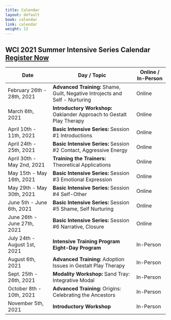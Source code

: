 ```yaml
---
title: Calendar
layout: default
book: calendar
link: calendar
weight: 12
---
```

<h2 class="header-title text-center">WCI 2021 Summer Intensive Series Calendar <a href="/register" class="btn btn-danger">Register Now</a></h2>
<table class="table table-striped table-bordered">
  <thead>
    <tr>
        <th>Date</th>
        <th>Day / Topic</th>
        <th>Online / In-Person</th>
    </tr>
  </thead>
  <tbody>
    <tr>
        <td>February 26th - 28th, 2021</td>
        <td><strong>Advanced Training:</strong> Shame, Guilt, Negative lntrojects and Self - Nurturing</td>
        <td>Online</td>
    </tr>
    <tr>
        <td>March 6th, 2021</td>
        <td><strong>Introductory Workshop:</strong> Oaklander Approach to Gestalt Play Therapy</td>
        <td>Online</td>
    </tr>
    <tr>
        <td>April 10th - 11th, 2021</td>
        <td><strong>Basic Intensive Series:</strong> Session #1 lntroductions</td>
        <td>Online</td>
    </tr>
    <tr>
        <td>April 24th - 25th, 2021</td>
        <td><strong>Basic Intensive Series:</strong> Session #2 Contact, Aggressive Energy</td>
        <td>Online</td>
    </tr>
    <tr>
        <td>April 30th - May 2nd, 2021</td>
        <td><strong>Training the Trainers:</strong> Theoretical Applications</td>
        <td>Online</td>
    </tr>
    <tr>
        <td>May 15th - May 16th, 2021</td>
        <td><strong>Basic Intensive Series:</strong> Session #3 Emotional Expression</td>
        <td>Online</td>
    </tr>
    <tr>
        <td>May 29th - May 30th, 2021</td>
        <td><strong>Basic Intensive Series:</strong> Session #4 Self-Other</td>
        <td>Online</td>
    </tr>
    <tr>
        <td>June 5th - June 6th, 2021</td>
        <td><strong>Basic Intensive Series:</strong> Session #5 Shame, Self Nurturing</td>
        <td>Online</td>
    </tr>
    <tr>
        <td>June 26th - June 27th, 2021</td>
        <td><strong>Basic Intensive Series:</strong> Session #6 Narrative, Closure</td>
        <td>Online</td>
    </tr>
    <tr>
        <td>July 24th - August 1st, 2021</td>
        <td><strong>Intensive Training Program Eight-Day Program</strong></td>
        <td>In-Person</td>
    </tr>
    <tr>
        <td>August 6th, 2021</td>
        <td><strong>Advanced Training:</strong> Adoption Issues in Gestalt Play Therapy </td>
    <td>In-Person</td>
    </tr>
    <tr>
        <td>Sept. 25th - 26th, 2021</td>
        <td><strong>Modality Workshop:</strong> Sand Tray: Integrative Modal</td>
        <td>In-Person</td>
    </tr>
    <tr>
        <td>October 8th - 10th, 2021</td>
        <td><strong>Advanced Training:</strong> Origins: Celebrating the Ancestors</td>
        <td>In-Person</td>
    </tr>
    <tr>
        <td>November 5th, 2021</td>
        <td><strong>Introductory Workshop</strong></td>
        <td>In-Person</td>
    </tr>
  </tbody>
</table>

